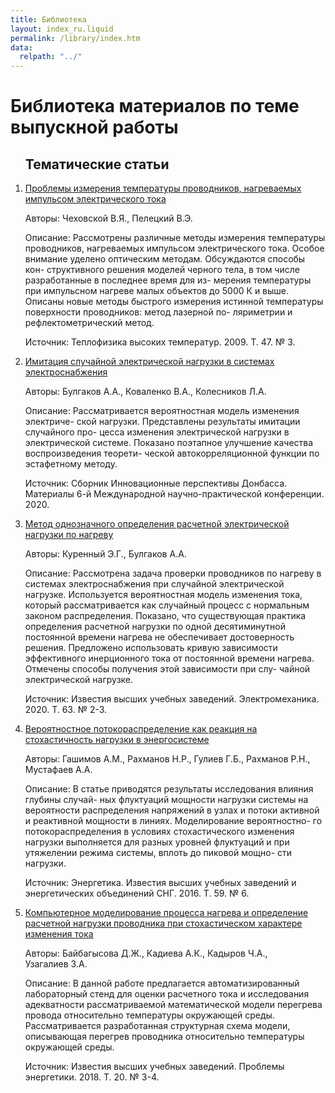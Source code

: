 ```yaml
---
title: Библиотека
layout: index_ru.liquid
permalink: /library/index.htm
data:
  relpath: "../"
---
```

# Библиотека материалов по теме выпускной работы

<ol>

<h2>Тематические статьи</h2>
<li class=lib>
<a href="article1.pdf">Проблемы измерения температуры проводников, нагреваемых импульсом электрического тока</a>
<p><span class=cat>Авторы:</span> Чеховской&nbsp;В.Я., Пелецкий&nbsp;В.Э.</p>
<p><span class=cat>Описание:</span> Рассмотрены различные методы измерения температуры проводников, нагреваемых импульсом
электрического тока. Особое внимание уделено оптическим методам. Обсуждаются способы кон-
структивного решения моделей черного тела, в том числе разработанные в последнее время для из-
мерения температуры при импульсном нагреве малых объектов до 5000 К и выше. Описаны новые
методы быстрого измерения истинной температуры поверхности проводников: метод лазерной по-
ляриметрии и рефлектометрический метод.</p> 
<p><span class=cat>Источник:</span> Теплофизика высоких температур. 2009. Т. 47. № 3.</p>
</li>
<li class=lib>
<a href="article2.pdf">Имитация случайной электрической нагрузки в системах электроснабжения</a>
<p><span class=cat>Авторы:</span> Булгаков&nbsp;А.А., Коваленко&nbsp;В.А., Колесников&nbsp;Л.А.</p>
<p><span class=cat>Описание:</span> Рассматривается вероятностная модель изменения электриче-
ской нагрузки. Представлены результаты имитации случайного про-
цесса изменения электрической нагрузки в электрической системе.
Показано поэтапное улучшение качества воспроизведения теорети-
ческой автокорреляционной функции по эстафетному методу.</p>
<p><span class=cat>Источник:</span> Сборник Инновационные перспективы Донбасса. Материалы 6-й Международной научно-практической конференции. 2020.</p>
</li>
<li class=lib>
<a href="article3.pdf">Метод однозначного определения расчетной электрической нагрузки по нагреву</a>
<p><span class=cat>Авторы:</span> Куренный&nbsp;Э.Г., Булгаков&nbsp;А.А.</p>
<p><span class=cat>Описание:</span> Рассмотрена задача проверки проводников по нагреву в системах электроснабжения при случайной электрической нагрузке. Используется вероятностная модель изменения тока, который рассматривается как случайный процесс с нормальным законом распределения. Показано, что существующая практика определения расчетной нагрузки по одной десятиминутной постоянной времени нагрева не обеспечивает достоверность решения. Предложено использовать кривую зависимости эффективного инерционного тока от постоянной времени нагрева. Отмечены способы получения этой зависимости при слу-
чайной электрической нагрузке.</p>
<p><span class=cat>Источник:</span> Известия высших учебных заведений. Электромеханика. 2020. Т. 63. № 2-3.</p>
</li>
<li class=lib>
<a href="article4.pdf">Вероятностное потокораспределение как реакция на стохастичность нагрузки в энергосистеме</a>
<p><span class=cat>Авторы:</span> Гашимов&nbsp;А.М., Рахманов&nbsp;Н.Р., Гулиев&nbsp;Г.Б., Рахманов&nbsp;Р.Н., Мустафаев&nbsp;А.А.</p>
<p><span class=cat>Описание:</span> В статье приводятся результаты исследования влияния глубины случай-
ных флуктуаций мощности нагрузки системы на вероятности распределения напряжений
в узлах и потоки активной и реактивной мощности в линиях. Моделирование вероятностно-
го потокораспределения в условиях стохастического изменения нагрузки выполняется для
разных уровней флуктуаций и при утяжелении режима системы, вплоть до пиковой мощно-
сти нагрузки.</p>
<p><span class=cat>Источник:</span> Энергетика. Известия высших учебных заведений и энергетических объединений СНГ. 2016. Т. 59. № 6.</p>
</li>
<li class=lib>
<a href="article5.pdf">Компьютерное моделирование процесса нагрева и определение расчетной нагрузки проводника при стохастическом характере изменения тока</a>
<p><span class=cat>Авторы:</span> Байбагысова&nbsp;Д.Ж., Кадиева&nbsp;А.К., Кадыров&nbsp;Ч.А., Узагалиев&nbsp;З.А.</p>
<p><span class=cat>Описание:</span> В данной работе предлагается автоматизированный лабораторный стенд для
оценки расчетного тока и исследования адекватности рассматриваемой математической
модели перегрева провода относительно температуры окружающей среды.
Рассматривается разработанная структурная схема модели, описывающая перегрев
проводника относительно температуры окружающей среды.</p> 
<p><span class=cat>Источник:</span> Известия высших учебных заведений. Проблемы энергетики. 2018. Т. 20. № 3-4.</p>
</li>

</ol>
